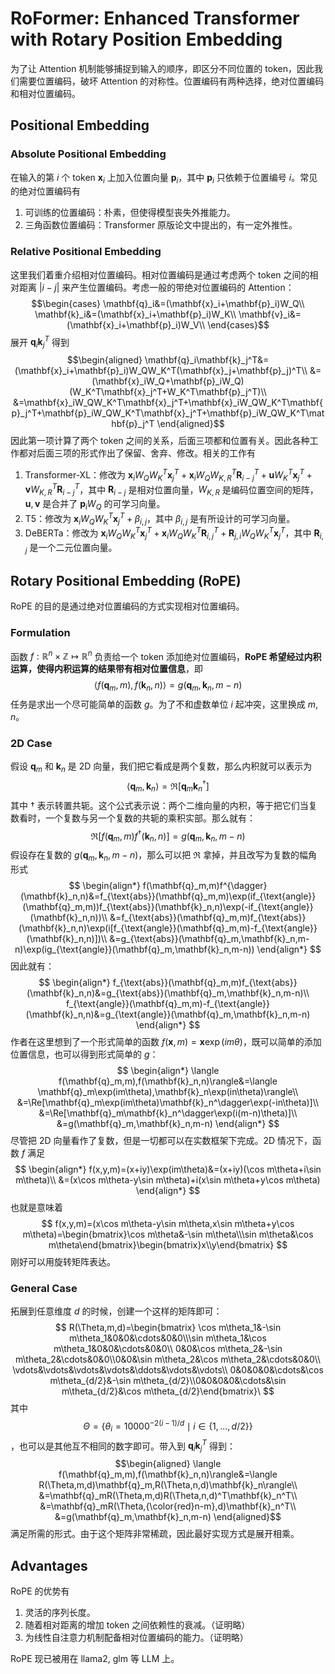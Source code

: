 # RoFormer: Enhanced Transformer with Rotary Position Embedding

为了让 Attention 机制能够捕捉到输入的顺序，即区分不同位置的 token，因此我们需要位置编码，破坏 Attention 的对称性。位置编码有两种选择，绝对位置编码和相对位置编码。

## Positional Embedding

### Absolute Positional Embedding

在输入的第 $i$ 个 token $\mathbf{x}_{i}$ 上加入位置向量 $\mathbf{p}_{i}$，其中 $\mathbf{p}_{i}$ 只依赖于位置编号 $i$。常见的绝对位置编码有
1. 可训练的位置编码：朴素，但使得模型丧失外推能力。
2. 三角函数位置编码：Transformer 原版论文中提出的，有一定外推性。

### Relative Positional Embedding

这里我们着重介绍相对位置编码。相对位置编码是通过考虑两个 token 之间的相对距离 $|i-j|$ 来产生位置编码。考虑一般的带绝对位置编码的 Attention：
$$\begin{cases}
\mathbf{q}_i&=(\mathbf{x}_i+\mathbf{p}_i)W_Q\\
\mathbf{k}_i&=(\mathbf{x}_i+\mathbf{p}_i)W_K\\
\mathbf{v}_i&=(\mathbf{x}_i+\mathbf{p}_i)W_V\\
\end{cases}$$
展开 $\mathbf{q}_i\mathbf{k}_j^T$ 得到
$$\begin{aligned}
\mathbf{q}_i\mathbf{k}_j^T&=(\mathbf{x}_i+\mathbf{p}_i)W_QW_K^T(\mathbf{x}_j+\mathbf{p}_j)^T\\
&=(\mathbf{x}_iW_Q+\mathbf{p}_iW_Q)(W_K^T\mathbf{x}_j^T+W_K^T\mathbf{p}_j^T)\\
&=\mathbf{x}_iW_QW_K^T\mathbf{x}_j^T+\mathbf{x}_iW_QW_K^T\mathbf{p}_j^T+\mathbf{p}_iW_QW_K^T\mathbf{x}_j^T+\mathbf{p}_iW_QW_K^T\mathbf{p}_j^T
\end{aligned}$$
因此第一项计算了两个 token 之间的关系，后面三项都和位置有关。因此各种工作都对后面三项的形式作出了保留、舍弃、修改。相关的工作有
1. Transformer-XL：修改为 $\mathbf{x}_iW_QW_K^T\mathbf{x}_j^T+\mathbf{x}_iW_QW_{K,R}^T\mathbf{R}_{i-j}^T+\mathbf{u}W_K^T\mathbf{x}_j^T+\mathbf{v}W_{K,R}^T\mathbf{R}_{i-j}^T$，其中 $\mathbf{R}_{i-j}$ 是相对位置向量，$W_{K,R}$ 是编码位置空间的矩阵，$\mathbf{u},\mathbf{v}$ 是合并了 $\mathbf{p}_iW_Q$ 的可学习向量。
2. T5：修改为 $\mathbf{x}_iW_QW_K^T\mathbf{x}_j^T+\beta_{i,j}$，其中 $\beta_{i,j}$ 是有所设计的可学习向量。
3. DeBERTa：修改为 $\mathbf{x}_iW_QW_K^T\mathbf{x}_j^T+\mathbf{x}_iW_QW_K^T\mathbf{R}_{i,j}^T+\mathbf{R}_{j,i}W_QW_K^T\mathbf{x}_j^T$，其中 $\mathbf{R}_{i,j}$ 是一个二元位置向量。

## Rotary Positional Embedding (RoPE)

RoPE 的目的是通过绝对位置编码的方式实现相对位置编码。

### Formulation

函数 $f:\mathbb{R}^{n}\times\mathbb{Z}\mapsto\mathbb{R}^{n}$ 负责给一个 token 添加绝对位置编码，**RoPE 希望经过内积运算，使得内积运算的结果带有相对位置信息**，即
$$
\langle f(\mathbf{q}_m,m),f(\mathbf{k}_n,n)\rangle=g(\mathbf{q}_m,\mathbf{k}_n,m-n)
$$
任务是求出一个尽可能简单的函数 $g$。为了不和虚数单位 $i$ 起冲突，这里换成 $m,n$。

### 2D Case

假设 $\mathbf{q}_m$ 和 $\mathbf{k}_n$ 是 2D 向量，我们把它看成是两个复数，那么内积就可以表示为
$$
\langle\mathbf{q}_m,\mathbf{k}_n\rangle=\Re[\mathbf{q}_m\mathbf{k}_n^\dagger]
$$
其中 $\dagger$ 表示转置共轭。这个公式表示说：两个二维向量的内积，等于把它们当复数看时，一个复数与另一个复数的共轭的乘积实部。那么就有：
$$
\mathfrak{R}[f(\mathbf{q}_m,m)f^{\dagger}(\mathbf{k}_n,n)]=g(\mathbf{q}_m,\mathbf{k}_n,m-n)
$$
假设存在复数的 $g(\mathbf{q}_m,\mathbf{k}_n,m-n)$，那么可以把 $\mathfrak{R}$ 拿掉，并且改写为复数的幅角形式
$$
\begin{align*}
f(\mathbf{q}_m,m)f^{\dagger}(\mathbf{k}_n,n)&=f_{\text{abs}}(\mathbf{q}_m,m)\exp(if_{\text{angle}}(\mathbf{q}_m,m))f_{\text{abs}}(\mathbf{k}_n,n)\exp(-if_{\text{angle}}(\mathbf{k}_n,n))\\
&=f_{\text{abs}}(\mathbf{q}_m,m)f_{\text{abs}}(\mathbf{k}_n,n)\exp(i[f_{\text{angle}}(\mathbf{q}_m,m)-f_{\text{angle}}(\mathbf{k}_n,n)])\\
&=g_{\text{abs}}(\mathbf{q}_m,\mathbf{k}_n,m-n)\exp(ig_{\text{angle}}(\mathbf{q}_m,\mathbf{k}_n,m-n))
\end{align*}
$$
因此就有：
$$
\begin{align*}
f_{\text{abs}}(\mathbf{q}_m,m)f_{\text{abs}}(\mathbf{k}_n,n)&=g_{\text{abs}}(\mathbf{q}_m,\mathbf{k}_n,m-n)\\
f_{\text{angle}}(\mathbf{q}_m,m)-f_{\text{angle}}(\mathbf{k}_n,n)&=g_{\text{angle}}(\mathbf{q}_m,\mathbf{k}_n,m-n)
\end{align*}
$$
作者在这里想到了一个形式简单的函数 $f(\mathbf{x},m)=\mathbf{x}\exp(im\theta)$，既可以简单的添加位置信息，也可以得到形式简单的 $g$：
$$
\begin{align*}
\langle f(\mathbf{q}_m,m),f(\mathbf{k}_n,n)\rangle&=\langle \mathbf{q}_m\exp(im\theta),\mathbf{k}_n\exp(in\theta)\rangle\\
&=\Re[\mathbf{q}_m\exp(im\theta)\mathbf{k}_n^\dagger\exp(-in\theta)]\\
&=\Re[\mathbf{q}_m\mathbf{k}_n^\dagger\exp(i(m-n)\theta)]\\
&=g(\mathbf{q}_m,\mathbf{k}_n,m-n)
\end{align*}
$$
尽管把 2D 向量看作了复数，但是一切都可以在实数框架下完成。2D 情况下，函数 $f$ 满足
$$
\begin{align*}
f(x,y,m)=(x+iy)\exp(im\theta)&=(x+iy)(\cos m\theta+i\sin m\theta)\\
&=(x\cos m\theta-y\sin m\theta)+i(x\sin m\theta+y\cos m\theta)
\end{align*}
$$
也就是意味着
$$
f(x,y,m)=(x\cos m\theta-y\sin m\theta,x\sin m\theta+y\cos m\theta)=\begin{bmatrix}\cos m\theta&-\sin m\theta\\\sin m\theta&\cos m\theta\end{bmatrix}\begin{bmatrix}x\\y\end{bmatrix}
$$
刚好可以用旋转矩阵表达。

### General Case

拓展到任意维度 $d$ 的时候，创建一个这样的矩阵即可：
$$
R(\Theta,m,d)=\begin{bmatrix}
\cos m\theta_1&-\sin m\theta_1&0&0&\cdots&0&0\\\sin m\theta_1&\cos m\theta_1&0&0&\cdots&0&0\\
0&0&\cos m\theta_2&-\sin m\theta_2&\cdots&0&0\\0&0&\sin m\theta_2&\cos m\theta_2&\cdots&0&0\\
\vdots&\vdots&\vdots&\vdots&\ddots&\vdots&\vdots\\
0&0&0&0&\cdots&\cos m\theta_{d/2}&-\sin m\theta_{d/2}\\0&0&0&0&\cdots&\sin m\theta_{d/2}&\cos m\theta_{d/2}\end{bmatrix}\
$$
其中 $$\Theta=\{\theta_i=10000^{-2(i-1)/d}\mid i\in\{1,\dots,d/2\}\}$$，也可以是其他互不相同的数字即可。带入到 $\mathbf{q}_i\mathbf{k}_j^T$ 得到：
$$\begin{aligned} \langle f(\mathbf{q}_m,m),f(\mathbf{k}_n,n)\rangle&=\langle R(\Theta,m,d)\mathbf{q}_m,R(\Theta,n,d)\mathbf{k}_n\rangle\\ &=\mathbf{q}_mR(\Theta,m,d)R(\Theta,n,d)^T\mathbf{k}_n^T\\ &=\mathbf{q}_mR(\Theta,{\color{red}n-m},d)\mathbf{k}_n^T\\ &=g(\mathbf{q}_m,\mathbf{k}_n,m-n) \end{aligned}$$
满足所需的形式。由于这个矩阵非常稀疏，因此最好实现方式是展开相乘。

## Advantages

RoPE 的优势有

1. 灵活的序列长度。
2. 随着相对距离的增加 token 之间依赖性的衰减。（证明略）
3. 为线性自注意力机制配备相对位置编码的能力。（证明略）

RoPE 现已被用在 llama2, glm 等 LLM 上。